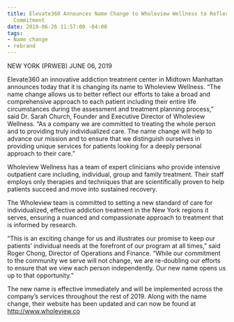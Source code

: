 ```yaml
---
title: Elevate360 Announces Name Change to Wholeview Wellness to Reflect Broader Healthcare
  Commitment
date: 2019-06-26 11:57:00 -04:00
tags:
- Name change
- rebrand
---
```


NEW YORK (PRWEB) JUNE 06, 2019

Elevate360 an innovative addiction treatment center in Midtown Manhattan announces today that it is changing its name to Wholeview Wellness. “The name change allows us to better reflect our efforts to take a broad and comprehensive approach to each patient including their entire life circumstances during the assessment and treatment planning process,” said Dr. Sarah Church, Founder and Executive Director of Wholeview Wellness. “As a company we are committed to treating the whole person and to providing truly individualized care. The name change will help to advance our mission and to ensure that we distinguish ourselves in providing unique services for patients looking for a deeply personal approach to their care.”

Wholeview Wellness has a team of expert clinicians who provide intensive outpatient care including, individual, group and family treatment. Their staff employs only therapies and techniques that are scientifically proven to help patients succeed and move into sustained recovery.

The Wholeview team is committed to setting a new standard of care for individualized, effective addiction treatment in the New York regions it serves, ensuring a nuanced and compassionate approach to treatment that is informed by research.

“This is an exciting change for us and illustrates our promise to keep our patients’ individual needs at the forefront of our program at all times,” said Roger Chong, Director of Operations and Finance. “While our commitment to the community we serve will not change, we are re-doubling our efforts to ensure that we view each person independently. Our new name opens us up to that opportunity.”

The new name is effective immediately and will be implemented across the company’s services throughout the rest of 2019. Along with the name change, their website has been updated and can now be found at http://www.wholeview.co